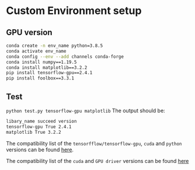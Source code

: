 # Custom Environment setup

## GPU version  
```sh
conda create -n env_name python=3.8.5
conda activate env_name
conda config --env --add channels conda-forge
conda install numpy==1.19.5
conda install matplotlib==3.2.2
pip install tensorflow-gpu==2.4.1
pip install foolbox==3.3.1
```

## Test
`python test.py tensorflow-gpu matplotlib`
The output should be:
```sh
libary_name succeed version
tensorflow-gpu True 2.4.1
matplotlib True 3.2.2
```

The compatibility list of the `tensorfflow/tensorflow-gpu`, `cuda` and `python` 
versions can be found [here](https://www.tensorflow.org/install/source#tested_build_configurations).

The compatibility list of the `cuda` and `GPU driver` versions can be found 
[here](https://docs.nvidia.com/deploy/cuda-compatibility/index.html#binary-compatibility)
